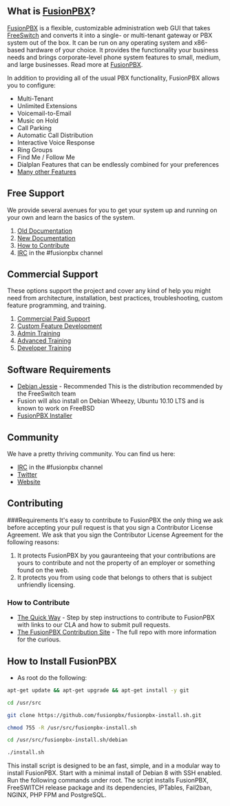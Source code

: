 What is [FusionPBX](http://fusionpbx.com/)?
--------------------------------------
[FusionPBX](http://fusionpbx.com/) is a flexible, customizable administration web GUI that takes [FreeSwitch](http://freeswitch.org) and converts it into a single- or multi-tenant gateway or PBX system out of the box.
It can be run on any operating system and x86-based hardware of your choice.
It provides the functionality your business needs and brings corporate-level phone system features to small, medium, and large businesses. Read more at [FusionPBX](http://fusionpbx.com/).

In addition to providing all of the usual PBX functionality, FusionPBX allows you to configure:

- Multi-Tenant
- Unlimited Extensions
- Voicemail-to-Email
- Music on Hold
- Call Parking
- Automatic Call Distribution
- Interactive Voice Response
- Ring Groups
- Find Me / Follow Me
- Dialplan Features that can be endlessly combined for your preferences
- [Many other Features](http://wiki.fusionpbx.com/index.php?title=Features)

Free Support
--------------------------------------
We provide several avenues for you to get your system up and running on your own and learn the basics of the system.

1. [Old Documentation](http://wiki.fusionpbx.com/index.php?title=Main_Page)
2. [New Documentation](http://docs.fusionpbx.com)
3. [How to Contribute](https://github.com/Fusionpbx/opensource)
4. [IRC](http://webchat.freenode.net/) in the #fusionpbx channel

Commercial Support
--------------------------------------
These options support the project and cover any kind of help you might need from architecture, installation, best practices, troubleshooting, custom feature programming, and training.

1. [Commercial Paid Support](http://fusionpbx.com/support.php)
2. [Custom Feature Development](http://fusionpbx.com/support.php)
3. [Admin Training](http://fusionpbx.com)
4. [Advanced Training](http://fusionpbx.com)
5. [Developer Training](http://fusionpbx.com)

Software Requirements
--------------------------------------
- [Debian Jessie](http://cdimage.debian.org/debian-cd/8.1.0/amd64/iso-cd/debian-8.1.0-amd64-netinst.iso) - Recommended
This is the distribution recommended by the FreeSwitch team
- Fusion will also install on Debian Wheezy, Ubuntu 10.10 LTS and is known to work on FreeBSD
- [FusionPBX Installer](http://fusionpbx.com)


Community
--------------------------------------
We have a pretty thriving community. You can find us here:

- [IRC](http://webchat.freenode.net/) in the #fusionpbx channel
- [Twitter](http://twitter.com/fusionpbx)
- [Website](http://fusionpbx.com)

Contributing
---------------------------------------

###Requirements
It's easy to contribute to FusionPBX the only thing we ask before accepting your pull request is that you sign a Contributor License Agreement.
We ask that you sign the Contributor License Agreement for the following reasons:

1. It protects FusionPBX by you gauranteeing that your contributions are yours to contribute and not the property of an employer or something found on the web.
2. It protects you from using code that belongs to others that is subject unfriendly licensing.

### How to Contribute
* [The Quick Way](https://github.com/Fusionpbx/opensource/blob/master/sign-cla.md) - Step by step instructions to contribute to FusionPBX with links to our CLA and how to submit pull requests.
* [The FusionPBX Contribution Site](https://github.com/Fusionpbx/opensource) - The full repo with more information for the curious.

How to Install FusionPBX
----------------------------
* As root do the following:

```bash
apt-get update && apt-get upgrade && apt-get install -y git
```
```bash
cd /usr/src
```
```bash
git clone https://github.com/fusionpbx/fusionpbx-install.sh.git
```
```bash
chmod 755 -R /usr/src/fusionpbx-install.sh
```
```bash
cd /usr/src/fusionpbx-install.sh/debian
```
```bash
./install.sh
```

This install script is designed to be an fast, simple, and in a modular way to install FusionPBX. Start with a minimal install of Debian 8 with SSH enabled. Run the following commands under root. The script installs FusionPBX, FreeSWITCH release package and its dependencies, IPTables, Fail2ban, NGINX, PHP FPM and PostgreSQL.
